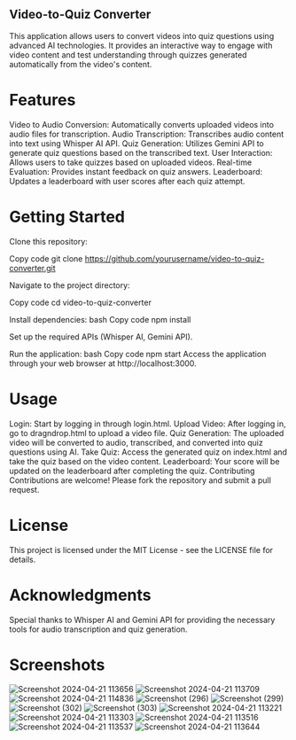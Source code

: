 ## Video-to-Quiz Converter
This application allows users to convert videos into quiz questions using advanced AI technologies. It provides an interactive way to engage with video content and test understanding through quizzes generated automatically from the video's content.

# Features
Video to Audio Conversion: Automatically converts uploaded videos into audio files for transcription.
Audio Transcription: Transcribes audio content into text using Whisper AI API.
Quiz Generation: Utilizes Gemini API to generate quiz questions based on the transcribed text.
User Interaction: Allows users to take quizzes based on uploaded videos.
Real-time Evaluation: Provides instant feedback on quiz answers.
Leaderboard: Updates a leaderboard with user scores after each quiz attempt.

# Getting Started
Clone this repository:

Copy code
git clone https://github.com/yourusername/video-to-quiz-converter.git

Navigate to the project directory:

Copy code
cd video-to-quiz-converter

Install dependencies:
bash
Copy code
npm install

Set up the required APIs (Whisper AI, Gemini API).

Run the application:
bash
Copy code
npm start
Access the application through your web browser at http://localhost:3000.


# Usage
Login: Start by logging in through login.html.
Upload Video: After logging in, go to dragndrop.html to upload a video file.
Quiz Generation: The uploaded video will be converted to audio, transcribed, and converted into quiz questions using AI.
Take Quiz: Access the generated quiz on index.html and take the quiz based on the video content.
Leaderboard: Your score will be updated on the leaderboard after completing the quiz.
Contributing
Contributions are welcome! Please fork the repository and submit a pull request.

# License
This project is licensed under the MIT License - see the LICENSE file for details.

# Acknowledgments
Special thanks to Whisper AI and Gemini API for providing the necessary tools for audio transcription and quiz generation.

# Screenshots

![Screenshot 2024-04-21 113656](https://github.com/MihirMungara/meta_masters/assets/155832914/e2294703-6537-4fa4-998c-ce6dc359e150)
![Screenshot 2024-04-21 113709](https://github.com/MihirMungara/meta_masters/assets/155832914/a7d47e49-dd0e-4561-9b50-835dc27b5ca4)
![Screenshot 2024-04-21 114836](https://github.com/MihirMungara/meta_masters/assets/155832914/1f99518c-525e-4456-a68c-0044f6eef089)
![Screenshot (296)](https://github.com/MihirMungara/meta_masters/assets/155832914/50eba0cd-2177-4c88-8029-e9d4e9d6bd31)
![Screenshot (299)](https://github.com/MihirMungara/meta_masters/assets/155832914/7ad9cd22-180c-42be-a9f8-dc51daf2bfec)
![Screenshot (302)](https://github.com/MihirMungara/meta_masters/assets/155832914/5f842526-a2f0-4a76-a4a8-6f332770bda4)
![Screenshot (303)](https://github.com/MihirMungara/meta_masters/assets/155832914/d9645043-f538-41f4-9287-e14e9fdd7734)
![Screenshot 2024-04-21 113221](https://github.com/MihirMungara/meta_masters/assets/155832914/5b12720a-fbf3-4f5b-adc2-dd026fe36a7e)
![Screenshot 2024-04-21 113303](https://github.com/MihirMungara/meta_masters/assets/155832914/00f33a9e-8a17-4d6f-9bc6-996a08abe537)
![Screenshot 2024-04-21 113516](https://github.com/MihirMungara/meta_masters/assets/155832914/18a04609-02b5-4e93-bb54-166b623c7c5f)
![Screenshot 2024-04-21 113537](https://github.com/MihirMungara/meta_masters/assets/155832914/5ccae3dc-6152-4ed9-83d6-011deea65b71)
![Screenshot 2024-04-21 113644](https://github.com/MihirMungara/meta_masters/assets/155832914/bd9c041a-cb38-46f1-9837-1a3dc142011d)


